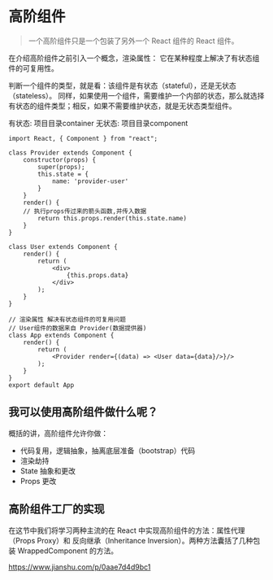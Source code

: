 # 高阶组件

> 一个高阶组件只是一个包装了另外一个 React 组件的 React 组件。

在介绍高阶组件之前引入一个概念，渲染属性： 它在某种程度上解决了有状态组件的可复用性。

判断一个组件的类型，就是看：该组件是有状态（stateful），还是无状态（stateless）。
同样，如果使用一个组件，需要维护一个内部的状态，那么就选择有状态的组件类型；相反，如果不需要维护状态，就是无状态类型组件。

有状态: 项目目录container
无状态: 项目目录component

```
import React, { Component } from "react";

class Provider extends Component {
	constructor(props) {
		super(props);
		this.state = {
			name: 'provider-user'
		}
	}
	render() {
    // 执行props传过来的箭头函数,并传入数据
		return this.props.render(this.state.name)
	}
}

class User extends Component {
	render() {
		return (
			<div>
				{this.props.data}
			</div>
		);
	}
}

// 渲染属性 解决有状态组件的可复用问题
// User组件的数据来自 Provider(数据提供器)
class App extends Component {
	render() {
		return (
			<Provider render={(data) => <User data={data}/>}/>
		);
	}
}
export default App
```

## 我可以使用高阶组件做什么呢？

概括的讲，高阶组件允许你做：

+ 代码复用，逻辑抽象，抽离底层准备（bootstrap）代码
+ 渲染劫持
+ State 抽象和更改
+ Props 更改


## 高阶组件工厂的实现

在这节中我们将学习两种主流的在 React 中实现高阶组件的方法：属性代理（Props Proxy）和 反向继承（Inheritance Inversion）。两种方法囊括了几种包装 WrappedComponent 的方法。

https://www.jianshu.com/p/0aae7d4d9bc1


